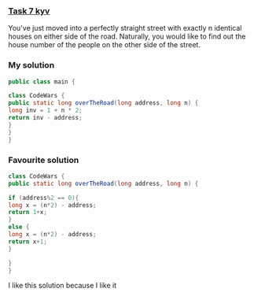 ### [Task 7 kyv](https://www.codewars.com/kata/5f0ed36164f2bc00283aed07)

You've just moved into a perfectly straight street with exactly n identical houses on either side of the road. Naturally, you would like to find out the house number of the people on the other side of the street.

### My solution

```Java
public class main {

class CodeWars {
public static long overTheRoad(long address, long n) {
long inv = 1 + n * 2;
return inv - address;
}
}
}
```

### Favourite solution

```Java
class CodeWars {
public static long overTheRoad(long address, long n) {

if (address%2 == 0){
long x = (n*2) - address;
return 1+x;
}
else {
long x = (n*2) - address;
return x+1;
}

}
}
```

I like this solution because I like it
